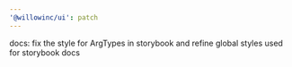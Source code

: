 ```yaml
---
'@willowinc/ui': patch
---
```


docs: fix the style for ArgTypes in storybook and refine global styles used for storybook docs
